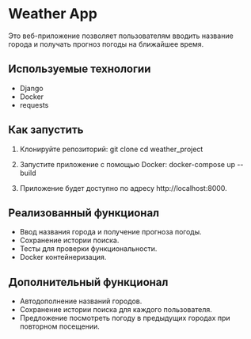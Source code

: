 # Weather App

Это веб-приложение позволяет пользователям вводить название города и получать прогноз погоды на ближайшее время.

## Используемые технологии

- Django
- Docker
- requests

## Как запустить

1. Клонируйте репозиторий:
       git clone <URL>
    cd weather_project
    
2. Запустите приложение с помощью Docker:
       docker-compose up --build
    
3. Приложение будет доступно по адресу http://localhost:8000.

## Реализованный функционал

- Ввод названия города и получение прогноза погоды.
- Сохранение истории поиска.
- Тесты для проверки функциональности.
- Docker контейнеризация.

## Дополнительный функционал

- Автодополнение названий городов.
- Сохранение истории поиска для каждого пользователя.
- Предложение посмотреть погоду в предыдущих городах при повторном посещении.